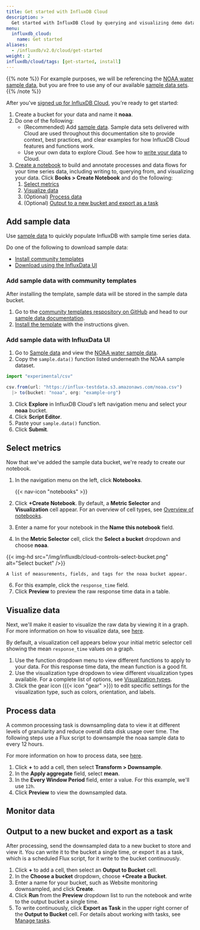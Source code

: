 ```yaml
---
title: Get started with InfluxDB Cloud
description: >
  Get started with InfluxDB Cloud by querying and visualizing demo data in InfluxDB Notebooks.
menu:
  influxdb_cloud:
    name: Get started
aliases:
  - /influxdb/v2.0/cloud/get-started
weight: 2
influxdb/cloud/tags: [get-started, install]
---
```


{{% note %}}
For example purposes, we will be referencing the [NOAA water sample data](/influxdb/v2.0/reference/sample-data/#noaa-water-sample-data), but you are free to use any of our available [sample data sets](/influxdb/cloud/reference/sample-data/#sample-datasets).
{{% /note %}}

After you've [signed up for InfluxDB Cloud](/influxdb/cloud/sign-up/), you're ready to get started:
1. Create a bucket for your data and name it **noaa**. 
2. Do one of the following:
   - (Recommended) Add [sample data](#add-sample-data). Sample data sets delivered with Cloud are used throughout this documentation site to provide context, best practices, and clear examples for how InfluxDB Cloud features and functions work.
   - Use your own data to explore Cloud. See how to [write your data](/influxdb/cloud/write-data/) to Cloud.
3.  [Create a notebook](/influxdb/cloud/notebooks/create-notebook/) to build and annotate processes and data flows for your time series data, including writing to, querying from, and visualizing your data.
   Click **Books > Create Notebook** and do the following: 
     1. [Select metrics](#select-metrics)
     2. [Visualize data](#visualize-data)
     3. (Optional) [Process data](#process-data)
     4. (Optional) [Output to a new bucket and export as a task](#output-to-a-new-bucket-and-export-as-a-task)

## Add sample data

Use [sample data](/influxdb/cloud/reference/sample-data/) to quickly populate InfluxDB with sample time series data. 

Do one of the following to download sample data: 
   - [Install community templates](#add-sample-data-with-community-templates) 
   - [Download using the InfluxData UI](#add-sample-data-with-influxdata-ui)

### Add sample data with community templates 

After installing the template, sample data will be stored in the sample data bucket. 

1. Go to the [community templates respository on GitHub](https://github.com/influxdata/community-templates) and head to our [sample data documentation](/influxdata/community-templates/tree/master/sample-data). 
2. [Install the template](https://github.com/influxdata/community-templates/tree/master/sample-data#quick-install) with the instructions given. 

### Add sample data with InfluxData UI 
   
1. Go to [Sample data](/influxdb/v2.0/reference/sample-data/) and view the [NOAA water sample data](/influxdb/v2.0/reference/sample-data/#noaa-water-sample-data). 
2. Copy the `sample.data()` function listed underneath the NOAA sample dataset. 
```js
import "experimental/csv"

csv.from(url: "https://influx-testdata.s3.amazonaws.com/noaa.csv")
  |> to(bucket: "noaa", org: "example-org")
```
3. Click **Explore** in InfluxDB Cloud's left navigation menu and select your **noaa** bucket. 
4. Click **Script Editor**. 
5. Paste your `sample.data()` function. 
6. Click **Submit**. 

## Select metrics

Now that we've added the sample data bucket, we're ready to create our notebook.

1. In the navigation menu on the left, click **Notebooks**.

    {{< nav-icon "notebooks" >}}
2. Click **+Create Notebook**. By default, a **Metric Selector** and **Visualization** cell appear. For an overview of cell types, see [Overview of notebooks](/influxdb/cloud/notebooks/overview/#notebook-cell-types). 
3. Enter a name for your notebook in the **Name this notebook** field. 
5. In the **Metric Selector** cell, click the **Select a bucket** dropdown and choose **noaa**.

{{< img-hd src="/img/influxdb/cloud-controls-select-bucket.png" alt="Select bucket" />}}

    A list of measurements, fields, and tags for the noaa bucket appear.

6. For this example, click the `response_time` field.
7. Click **Preview** to preview the raw response time data in a table.

## Visualize data

Next, we'll make it easier to visualize the raw data by viewing it in a graph. For more information on how to visualize data, see [here](/influxdb/cloud/visualize-data/).

By default, a visualization cell appears below your initial metric selector cell showing the mean `response_time` values on a graph. 

1. Use the function dropdown menu to view different functions to apply to your data. For this response time data, the mean function is a good fit.
2. Use the visualization type dropdown to view different visualization types available.
For a complete list of options, see [Visualization types](/influxdb/cloud/visualize-data/visualization-types/).
3. Click the gear icon ({{< icon "gear" >}}) to edit specific settings for the visualization type, such as colors, orientation, and labels.

## Process data

A common processing task is downsampling data to view it at different levels of granularity and reduce overall data disk usage over time. The following steps use a Flux script to downsample the noaa sample data to every 12 hours.

For more information on how to process data, see [here](/influxdb/cloud/process-data/).

1. Click **+** to add a cell, then select **Transform > Downsample**.
2. In the **Apply aggregate** field, select **mean**.
3. In the **Every Window Period** field, enter a value. For this example, we'll use `12h`.
4. Click **Preview** to view the downsampled data.

## Monitor data 

## Output to a new bucket and export as a task

After processing, send the downsampled data to a new bucket to store and view it. You can write it to the bucket a single time, or export it as a task, which is a scheduled Flux script, for it write to the bucket continuously.

1. Click **+** to add a cell, then select an **Output to Bucket** cell.
2. In the **Choose a bucket** dropdown, choose **+Create a Bucket**.
3. Enter a name for your bucket, such as Website monitoring downsampled, and click **Create**.
4. Click **Run** from the **Preview** dropdown list to run the notebook and write to the output bucket a single time.
5. To write continuously, click **Export as Task** in the upper right corner of the **Output to Bucket** cell. For details about working with tasks, see [Manage tasks](/influxdb/cloud/process-data/manage-tasks/).

